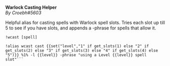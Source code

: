 **Warlock Casting Helper**  
*By Croebh#5603*  
  
Helpful alias for casting spells with Warlock spell slots. Tries each slot up till 5 to see if you have slots, and appends a -phrase for spells that allow it.  
  
`!wcast [spell]`  
  
```GN  
!alias wcast cast {{set("level","1" if get_slots(1) else "2" if get_slots(2) else "3" if get_slots(3) else "4" if get_slots(4) else "5")}} %1% -l {{level}} -phrase "using a Level {{level}} spell slot"```